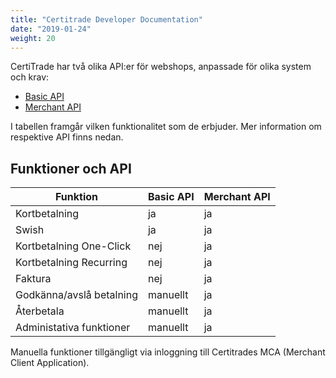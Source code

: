 ```yaml
---
title: "Certitrade Developer Documentation"
date: "2019-01-24"
weight: 20
---
```


CertiTrade har två olika API:er för webshops, anpassade för olika system och krav:

 * [Basic API](basic)
 * [Merchant API](merchant)

I tabellen framgår vilken funktionalitet som de erbjuder. Mer information om respektive API finns nedan.

## Funktioner och API

| Funktion                 | Basic API | Merchant API |
|--------------------------|-----------|--------------|
| Kortbetalning            | ja        | ja           |
| Swish                    | ja        | ja           |
| Kortbetalning One-Click  | nej       | ja           |
| Kortbetalning Recurring  | nej       | ja           |
| Faktura                  | nej       | ja           |
| Godkänna/avslå betalning | manuellt  | ja           |
| Återbetala               | manuellt  | ja           |
| Administativa funktioner | manuellt  | ja           |

Manuella funktioner tillgängligt via inloggning till Certitrades MCA (Merchant Client Application).
